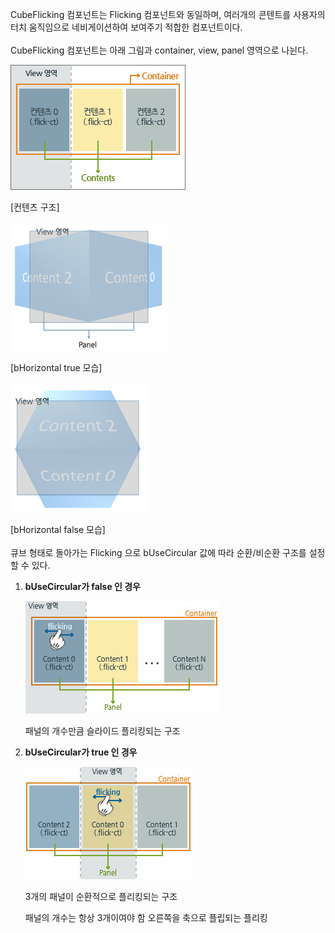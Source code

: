CubeFlicking 컴포넌트는 Flicking 컴포넌트와 동일하며, 여러개의 콘텐트를 사용자의 터치 움직임으로 네비게이션하여 보여주기 적합한 컴포넌트이다.
<br />  
CubeFlicking 컴포넌트는 아래 그림과 container, view, panel 영역으로 나뉜다.
<br />  

![](hFlicking_s.jpg "")

[컨텐츠 구조]
<br />  
![](CubeFlicking1.png "")

[bHorizontal true 모습]
<br />  
![](CubeFlicking2.png "")

[bHorizontal false 모습]
<br />  
큐브 형태로 돌아가는 Flicking 으로 bUseCircular 값에 따라 순환/비순환 구조를 설정할 수 있다.
<br>  


1. __bUseCircular가 false 인 경우__

	![](Flicking1.jpg "")
	
	패널의 개수만큼 슬라이드 플리킹되는 구조
	
2. __bUseCircular가 true 인 경우__

	![](Flicking2.jpg "")

	3개의 패널이 순환적으로 플리킹되는 구조 

	패널의 개수는 항상 3개이여야 함
	오른쪽을 축으로 플립되는 플리킹